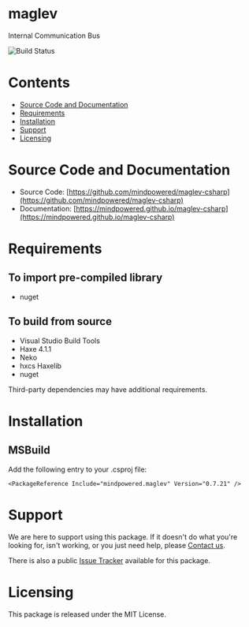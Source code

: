 
maglev
======
Internal Communication Bus

![Build Status](https://mindpowered.dev/assets/images/github-badges/build-passing.svg)

Contents
========

* [Source Code and Documentation](#source-code-and-documentation)
* [Requirements](#requirements)
* [Installation](#installation)
* [Support](#support)
* [Licensing](#licensing)

# Source Code and Documentation
- Source Code: [https://github.com/mindpowered/maglev-csharp](https://github.com/mindpowered/maglev-csharp)
- Documentation: [https://mindpowered.github.io/maglev-csharp](https://mindpowered.github.io/maglev-csharp)

# Requirements
## To import pre-compiled library
- nuget

## To build from source
- Visual Studio Build Tools
- Haxe 4.1.1
- Neko
- hxcs Haxelib
- nuget


Third-party dependencies may have additional requirements.

# Installation

## MSBuild

Add the following entry to your .csproj file:

```
<PackageReference Include="mindpowered.maglev" Version="0.7.21" />
```


# Support
We are here to support using this package. If it doesn't do what you're looking for, isn't working, or you just need help, please [Contact us][contact].

There is also a public [Issue Tracker][bugs] available for this package.

# Licensing
This package is released under the MIT License.



[bugs]: https://github.com/mindpowered/maglev-csharp/issues
[contact]: https://mindpowered.dev/support/?ref=maglev-csharp/
[licensing]: https://mindpowered.dev/?ref=maglev-csharp
[purchase]: https://mindpowered.dev/purchase/
